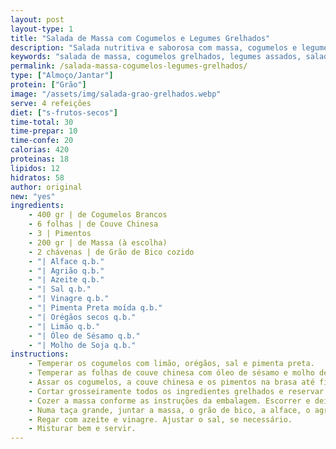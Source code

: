 ```yaml
---
layout: post
layout-type: 1
title: "Salada de Massa com Cogumelos e Legumes Grelhados"
description: "Salada nutritiva e saborosa com massa, cogumelos e legumes grelhados"
keywords: "salada de massa, cogumelos grelhados, legumes assados, salada saudável, prato vegan, receita fácil, almoço leve, salada nutritiva, refeição equilibrada, grão-de-bico."
permalink: /salada-massa-cogumelos-legumes-grelhados/
type: ["Almoço/Jantar"]
protein: ["Grão"]
image: "/assets/img/salada-grao-grelhados.webp"
serve: 4 refeições
diet: ["s-frutos-secos"]
time-total: 30
time-prepar: 10
time-confe: 20
calorias: 420
proteinas: 18
lipidos: 12
hidratos: 58
author: original
new: "yes"
ingredients:
    - 400 gr | de Cogumelos Brancos
    - 6 folhas | de Couve Chinesa
    - 3 | Pimentos
    - 200 gr | de Massa (à escolha)
    - 2 chávenas | de Grão de Bico cozido
    - "| Alface q.b."
    - "| Agrião q.b."
    - "| Azeite q.b."
    - "| Sal q.b."
    - "| Vinagre q.b."
    - "| Pimenta Preta moída q.b."
    - "| Orégãos secos q.b."
    - "| Limão q.b."
    - "| Óleo de Sésamo q.b."
    - "| Molho de Soja q.b."
instructions:
    - Temperar os cogumelos com limão, orégãos, sal e pimenta preta.
    - Temperar as folhas de couve chinesa com óleo de sésamo e molho de soja.
    - Assar os cogumelos, a couve chinesa e os pimentos na brasa até ficarem bem dourados e ligeiramente tostados.
    - Cortar grosseiramente todos os ingredientes grelhados e reservar.
    - Cozer a massa conforme as instruções da embalagem. Escorrer e deixar arrefecer ligeiramente.
    - Numa taça grande, juntar a massa, o grão de bico, a alface, o agrião e os ingredientes grelhados.
    - Regar com azeite e vinagre. Ajustar o sal, se necessário.
    - Misturar bem e servir.
---
```


